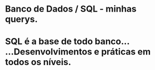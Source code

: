 # Banco de Dados / SQL - minhas querys. 

# SQL é a base de todo banco... ...Desenvolvimentos e práticas em todos os níveis.
